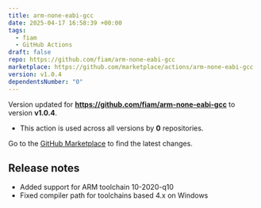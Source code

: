 ```yaml
---
title: arm-none-eabi-gcc
date: 2025-04-17 16:58:39 +00:00
tags:
  - fiam
  - GitHub Actions
draft: false
repo: https://github.com/fiam/arm-none-eabi-gcc
marketplace: https://github.com/marketplace/actions/arm-none-eabi-gcc
version: v1.0.4
dependentsNumber: "0"
---
```



Version updated for **https://github.com/fiam/arm-none-eabi-gcc** to version **v1.0.4**.
- This action is used across all versions by **0** repositories.

Go to the [GitHub Marketplace](https://github.com/marketplace/actions/arm-none-eabi-gcc) to find the latest changes.

## Release notes

- Added support for ARM toolchain 10-2020-q10
- Fixed compiler path for toolchains based 4.x on Windows
